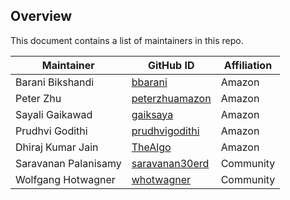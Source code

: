 ## Overview

This document contains a list of maintainers in this repo. 

| Maintainer          | GitHub ID                                           | Affiliation |
| ------------------- | --------------------------------------------------- | ----------- |
| Barani Bikshandi    | [bbarani](https://github.com/bbarani)               | Amazon      |
| Peter Zhu           | [peterzhuamazon](https://github.com/peterzhuamazon) | Amazon      |
| Sayali Gaikawad     | [gaiksaya](https://github.com/gaiksaya)             | Amazon      |
| Prudhvi Godithi     | [prudhvigodithi](https://github.com/prudhvigodithi) | Amazon      |
|Dhiraj Kumar Jain | [TheAlgo](https://github.com/TheAlgo) | Amazon   |
| Saravanan Palanisamy | [saravanan30erd](https://github.com/saravanan30erd) | Community   |
| Wolfgang Hotwagner   | [whotwagner](https://github.com/whotwagner)         | Community   |
